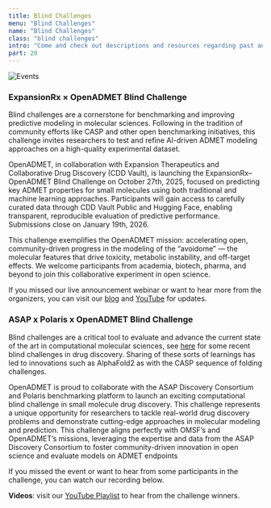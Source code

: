 ```yaml
---
title: Blind Challenges
menu: "Blind Challenges"
name: "Blind Challenges"
class: "blind challenges"
intro: "Come and check out descriptions and resources regarding past and upcoming blind challenges!"
part: 20
---
```


![Events](/images/event.svg)

### ExpansionRx × OpenADMET Blind Challenge

Blind challenges are a cornerstone for benchmarking and improving predictive modeling in molecular sciences. Following in the tradition of community efforts like CASP and other open benchmarking initiatives, this challenge invites researchers to test and refine AI-driven ADMET modeling approaches on a high-quality experimental dataset. 

OpenADMET, in collaboration with Expansion Therapeutics and Collaborative Drug Discovery (CDD Vault), is launching the ExpansionRx–OpenADMET Blind Challenge on October 27th, 2025, focused on predicting key ADMET properties for small molecules using both traditional and machine learning approaches. Participants will gain access to carefully curated data through CDD Vault Public and Hugging Face, enabling transparent, reproducible evaluation of predictive performance. Submissions close on January 19th, 2026.

This challenge exemplifies the OpenADMET mission: accelerating open, community-driven progress in the modeling of the “avoidome” — the molecular features that drive toxicity, metabolic instability, and off-target effects. We welcome participants from academia, biotech, pharma, and beyond to join this collaborative experiment in open science.

If you missed our live announcement webinar or want to hear more from the organizers, you can visit our [blog](https://openadmet.ghost.io/openadmet-expansionrx-blind-challenge/) and [YouTube](https://www.youtube.com/watch?v=pJlcAlokk3c) for updates.


### ASAP x Polaris x OpenADMET Blind Challenge

Blind challenges are a critical tool to evaluate and advance the current state of the art in computational molecular sciences, see [here](https://polarishub.io/blog/driving-innovation-in-drug-discovery-the-role-of-ml-competitions) for some recent blind challenges in drug discovery. Sharing of these sorts of learnings has led to innovations such as AlphaFold2 as with the CASP sequence of folding challenges.

OpenADMET is proud to collaborate with the ASAP Discovery Consortium and Polaris benchmarking platform to launch an exciting computational blind challenge in small molecule drug discovery. This challenge represents a unique opportunity for researchers to tackle real-world drug discovery problems and demonstrate cutting-edge approaches in molecular modeling and prediction. This challenge aligns perfectly with OMSF’s and OpenADMET’s missions, leveraging the expertise and data from the ASAP Discovery Consortium to foster community-driven innovation in open science and evaluate models on ADMET endpoints

If you missed the event or want to hear from some participants in the challenge, you can watch our recording below.

**Videos**: visit our [YouTube Playlist](https://www.youtube.com/watch?v=pJlcAlokk3c) to hear from the challenge winners.



